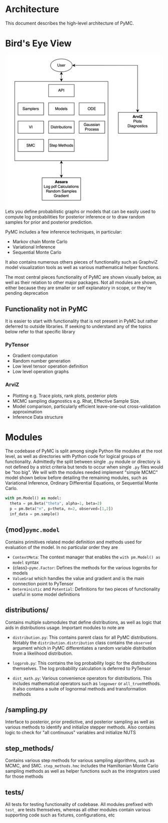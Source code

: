 # Architecture
This document describes the high-level architecture of PyMC.

# Bird's Eye View
[comment]: <> (https://drive.google.com/file/d/1lfEzokkNUJr_JIeSDQfha5a57pokz0qI)
![Architecture](docs/Architecture.png)
Lets you define probabilistic graphs or models that can be easily used to compute log probabilities for posterior
inference or to draw random samples for prior and posterior prediction.

PyMC includes a few inference techniques, in particular:
* Markov chain Monte Carlo
* Variational Inference
* Sequential Monte Carlo

It also contains numerous others pieces of functionality such as GraphviZ model visualization tools
as well as various mathematical helper functions.

The most central pieces functionality of PyMC are shown visually below, as well as their
relation to other major packages. Not all modules are shown, either because
they are smaller or self explanatory in scope, or they're pending
deprecation

## Functionality not in PyMC
It is easier to start with functionality that is not present in PyMC but
rather deferred to outside libraries. If seeking to understand any
of the topics below refer to that specific library

### PyTensor
* Gradient computation
* Random number generation
* Low level tensor operation definition
* Low level operation graphs

### ArviZ
* Plotting e.g. Trace plots, rank plots, posterior plots
* MCMC sampling diagnostics e.g. Rhat, Effective Sample Size.
* Model comparison, particularly efficient leave-one-out cross-validation approximation
* Inference Data structure


# Modules
The codebase of PyMC is split among single Python file modules at the root
level, as well as directories with Python code for logical groups of functionality.
Admittedly the split between single `.py` module or directory is not defined by a strict
criteria but tends to occur when single `.py` files would be "too big".
We will with the modules needed implement "simple MCMC" model shown below
before detailing the remaining modules, such as Variational Inference, Ordinary Differential Equations,
or Sequential Monte Carlo.

```python
with pm.Model() as model:
  theta = pm.Beta("theta", alpha=1, beta=2)
  p = pm.Beta("n", p=theta, n=2, observed=[1,2])
  inf_data = pm.sample()


```

## {mod}`pymc.model`
Contains primitives related model definition and methods used for evaluation of the model.
In no particular order they are

* `ContextMeta`: The context manager that enables the `with pm.Model() as model` syntax
* {class}`~pymc.Factor`: Defines the methods for the various logprobs for models
* `ValueGrad` which handles the value and gradient and is the main connection point to PyTensor
* `Deterministic` and `Potential`: Definitions for two pieces of functionality useful in some model definitions

## distributions/
Contains multiple submodules that define distributions,  as well as logic that aids in distributions usage.
Important modules to note are

* `distribution.py`: This contains parent class for all PyMC distributions.
  Notably the `distribution.distribution` class contains the `observed` argument which in PyMC differentiates
  a random variable distribution from a likelihood distribution.

* `logprob.py`: This contains the log probability logic for the distributions themselves.
  The log probability calculation is deferred to PyTensor

* `dist_math.py`: Various convenience operators for distributions.
  This includes mathematical operators such as `logpower` or `all_true`methods.
  It also contains a suite of lognormal methods and transformation methods

## /sampling.py
Interface to posterior, prior predictive, and posterior sampling as well as various methods to identify and initialize
stepper methods. Also contains logic to check for "all continuous" variables and initialize NUTS

## step_methods/
Contains various step methods for various sampling algorithms, such as MCMC, and SMC. `step_methods.hmc` includes
the Hamiltonian Monte Carlo sampling methods as well as helper functions such as the integrators used for those methods

## tests/
All tests for testing functionality of codebase. All modules prefixed with `test_` are tests themselves, whereas all
other modules contain various supporting code such as fixtures, configurations, etc
